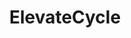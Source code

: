 ---
title: "ElevateCycle"
year: "2024"
category: "Web Application"
role: "Fullstack Developer"
name: "ElevateCycle"
description: "ElevateCycle is an eco-conscious web application designed to streamline and promote recycling activities. The platform connects individuals and recycling centers, making it easier for users to recycle everyday materials and contribute to a sustainable environment."
deployment: "https://elevate-cycle.vercel.app/"
githublink: "https://github.com/victorhalimm/ElevateCycle"
mockup: "/src/assets/elevatecycle/elevatecycle-mockup.png"
problem: "With increasing environmental concerns, many individuals face difficulties in locating accessible recycling centers and understanding the recycling process for different materials. This can lead to recyclable waste ending up in landfills."
solution: "ElevateCycle bridges the gap between individuals and recycling centers by providing an easy-to-use platform that guides users on how to recycle different materials, locates nearby recycling facilities, and tracks their recycling efforts."
features_scope:
  - "Recycling Center Locator"
  - "Recycling Material Guide"
  - "User Recycling Tracker"
  - "Interactive and Intuitive UI"
development_process: "ElevateCycle was built using modern web technologies such as React and TailwindCSS for a dynamic, responsive front-end. Node.js and Express were used for the backend, integrating a robust database to store and track user recycling data. The app also features location-based services to help users find nearby recycling centers quickly."
gallery:
  - "/images/elevatecycle-screenshot1.png"
  - "/images/elevatecycle-screenshot2.png"
  - "/images/elevatecycle-screenshot3.png"
route: "elevatecycle"
stack:
  - "React"
  - "Shadcn"
  - "Node.js"
  - "TailwindCSS"
  - "Firebase"
---
